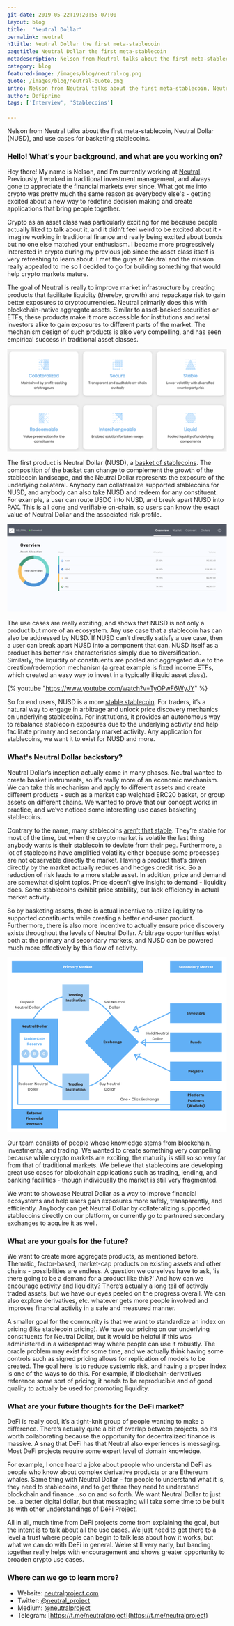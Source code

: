 ```yaml
---
git-date: 2019-05-22T19:20:55-07:00
layout: blog
title:  "Neutral Dollar"
permalink: neutral
h1title: Neutral Dollar the first meta-stablecoin  
pagetitle: Neutral Dollar the first meta-stablecoin   
metadescription: Nelson from Neutral talks about the first meta-stablecoin, Neutral Dollar (NUSD), and use cases for basketing stablecoins.
category: blog
featured-image: /images/blog/neutral-og.png
quote: /images/blog/neutral-quote.png
intro: Nelson from Neutral talks about the first meta-stablecoin, Neutral Dollar (NUSD), and use cases for basketing stablecoins.   
author: Defiprime
tags: ['Interview', 'Stablecoins']

---
```

Nelson from Neutral talks about the first meta-stablecoin, Neutral Dollar (NUSD), and use cases for basketing stablecoins.

### Hello! What's your background, and what are you working on?

Hey there! My name is Nelson, and I’m currently working at [Neutral](http://neutralproject.com). Previously, I worked in traditional investment management, and always gone to appreciate the financial markets ever since. What got me into crypto was pretty much the same reason as everybody else's - getting excited about a new way to redefine decision making and create applications that bring people together.

Crypto as an asset class was particularly exciting for me because people actually liked to talk about it, and it didn’t feel weird to be excited about it - imagine working in traditional finance and really being excited about bonds but no one else matched your enthusiasm. I became more progressively interested in crypto during my previous job since the asset class itself is very refreshing to learn about. I met the guys at Neutral and the mission really appealed to me so I decided to go for building something that would help crypto markets mature.

The goal of Neutral is really to improve market infrastructure by creating products that facilitate liquidity (thereby, growth) and repackage risk to gain better exposures to cryptocurrencies. Neutral primarily does this with blockchain-native aggregate assets. Similar to asset-backed securities or ETFs, these products make it more accessible for institutions and retail investors alike to gain exposures to different parts of the market. The mechanism design of such products is also very compelling, and has seen empirical success in traditional asset classes.

![](/images/blog/Neutral.png)

The first product is Neutral Dollar (NUSD), a [basket of stablecoins](https://medium.com/@neutralproject/visualizing-metastability-c0b7da9ade4b). The composition of the basket can change to complement the growth of the stablecoin landscape, and the Neutral Dollar represents the exposure of the underlying collateral. Anybody can collateralize supported stablecoins for NUSD, and anybody can also take NUSD and redeem for any constituent. For example, a user can route USDC into NUSD, and break apart NUSD into PAX. This is all done and verifiable on-chain, so users can know the exact value of Neutral Dollar and the associated risk profile.

![](/images/blog/Neutral3.png)

The use cases are really exciting, and shows that NUSD is not only a product but more of an ecosystem. Any use case that a stablecoin has can also be addressed by NUSD. If NUSD can’t directly satisfy a use case, then a user can break apart NUSD into a component that can. NUSD itself as a product has better risk characteristics simply due to diversification. Similarly, the liquidity of constituents are pooled and aggregated due to the creation/redemption mechanism (a great example is fixed income ETFs, which created an easy way to invest in a typically illiquid asset class).

{% youtube "https://www.youtube.com/watch?v=TyOPwF6WyJY" %}

So for end users, NUSD is a more [stable stablecoin](https://medium.com/@neutralproject/intro-to-neutral-dollar-98f95d1ff9f4). For traders, it’s a natural way to engage in arbitrage and unlock price discovery mechanics on underlying stablecoins. For institutions, it provides an autonomous way to rebalance stablecoin exposures due to the underlying activity and help facilitate primary and secondary market activity. Any application for stablecoins, we want it to exist for NUSD and more.

### What's Neutral Dollar backstory?

Neutral Dollar’s inception actually came in many phases. Neutral wanted to create basket instruments, so it’s really more of an economic mechanism. We can take this mechanism and apply to different assets and create different products - such as a market cap weighted ERC20 basket, or group assets on different chains. We wanted to prove that our concept works in practice, and we’ve noticed some interesting use cases basketing stablecoins.

Contrary to the name, many stablecoins [aren’t that stable](https://hackernoon.com/a-case-study-on-husd-752b16a2d1f8). They’re stable for most of the time, but when the crypto market is volatile the last thing anybody wants is their stablecoin to deviate from their peg. Furthermore, a lot of stablecoins have amplified volatility either because some processes are not observable directly the market. Having a product that’s driven directly by the market actually reduces and hedges credit risk. So a reduction of risk leads to a more stable asset. In addition, price and demand are somewhat disjoint topics. Price doesn’t give insight to demand - liquidity does. Some stablecoins exhibit price stability, but lack efficiency in actual market activity.

So by basketing assets, there is actual incentive to utilize liquidity to supported constituents while creating a better end-user product. Furthermore, there is also more incentive to actually ensure price discovery exists throughout the levels of Neutral Dollar. Arbitrage opportunities exist both at the primary and secondary markets, and NUSD can be powered much more effectively by this flow of activity.

![](/images/blog/neutral2.png)

Our team consists of people whose knowledge stems from blockchain, investments, and trading. We wanted to create something very compelling because while crypto markets are exciting, the maturity is still so so very far from that of traditional markets. We believe that stablecoins are developing great use cases for blockchain applications such as trading, lending, and banking facilities - though individually the market is still very fragmented.

We want to showcase Neutral Dollar as a way to improve financial ecosystems and help users gain exposures more safely, transparently, and efficiently. Anybody can get Neutral Dollar by collateralizing supported stablecoins directly on our platform, or currently go to partnered secondary exchanges to acquire it as well.

### What are your goals for the future?

We want to create more aggregate products, as mentioned before. Thematic, factor-based, market-cap products on existing assets and other chains - possibilities are endless. A question we ourselves have to ask, 'is there going to be a demand for a product like this?' And how can we encourage activity and liquidity? There’s actually a long tail of actively traded assets, but we have our eyes peeled on the progress overall. We can also explore derivatives, etc. whatever gets more people involved and improves financial activity in a safe and measured manner.

A smaller goal for the community is that we want to standardize an index on pricing (like stablecoin pricing). We have our pricing on our underlying constituents for Neutral Dollar, but it would be helpful if this was administered in a widespread way where people can use it robustly. The oracle problem may exist for some time, and we actually think having some controls such as signed pricing allows for replication of models to be created. The goal here is to reduce systemic risk, and having a proper index is one of the ways to do this. For example, if blockchain-derivatives reference some sort of pricing, it needs to be reproducible and of good quality to actually be used for promoting liquidity.

### What are your future thoughts for the DeFi market?

DeFi is really cool, it’s a tight-knit group of people wanting to make a difference. There’s actually quite a bit of overlap between projects, so it’s worth collaborating because the opportunity for decentralized finance is massive. A snag that DeFi has that Neutral also experiences is messaging. Most DeFi projects require some expert level of domain knowledge.

For example, I once heard a joke about people who understand DeFi as people who know about complex derivative products or are Ethereum whales. Same thing with Neutral Dollar - for people to understand what it is, they need to stablecoins, and to get there they need to understand blockchain and finance...so on and so forth. We want Neutral Dollar to just be...a better digital dollar, but that messaging will take some time to be built as with other understandings of DeFi Project.

All in all, much time from DeFi projects come from explaining the goal, but the intent is to talk about all the use cases. We just need to get there to a level a trust where people can begin to talk less about how it works, but what we can do with DeFi in general. We’re still very early, but banding together really helps with encouragement and shows greater opportunity to broaden crypto use cases.

### Where can we go to learn more?

- Website: [neutralproject.com](http://neutralproject.com)
- Twitter: [@neutral_project](https://twitter.com/neutral_project)
- Medium: [@neutralproject](https://medium.com/@neutralproject)
- Telegram: [https://t.me/neutralproject](https://t.me/neutralproject)
